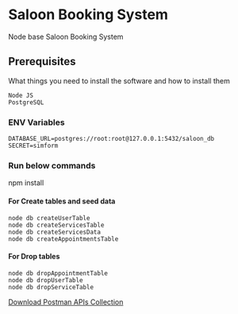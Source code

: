 # Saloon Booking System


Node base Saloon Booking System

## Prerequisites
What things you need to install the software and how to install them

```
Node JS
PostgreSQL
```

### ENV Variables
```
DATABASE_URL=postgres://root:root@127.0.0.1:5432/saloon_db
SECRET=simform
```

### Run below commands

npm install

#### For Create tables and seed data
```
node db createUserTable
node db createServicesTable
node db createServicesData
node db createAppointmentsTable
```


#### For Drop tables
```
node db dropAppointmentTable
node db dropUserTable
node db dropServiceTable

```

[Download Postman APIs Collection](https://raw.githubusercontent.com/mahesh9696/simform/master/saloon.postman_collection.json)
